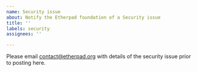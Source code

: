 ```yaml
---
name: Security issue
about: Notify the Etherpad foundation of a Security issue
title: ''
labels: security
assignees: ''

---
```


Please email contact@etherpad.org with details of the security issue prior to posting here.
